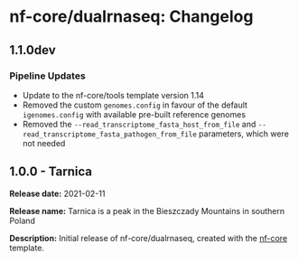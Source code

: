 # nf-core/dualrnaseq: Changelog

## 1.1.0dev

### Pipeline Updates

* Update to the nf-core/tools template version 1.14
* Removed the custom `genomes.config` in favour of the default `igenomes.config` with available pre-built reference genomes
* Removed the `--read_transcriptome_fasta_host_from_file` and `--read_transcriptome_fasta_pathogen_from_file` parameters, which were not needed

## 1.0.0 - Tarnica

**Release date:** 2021-02-11

**Release name:** Tarnica is a peak in the Bieszczady Mountains in southern Poland

**Description:** Initial release of nf-core/dualrnaseq, created with the [nf-core](https://nf-co.re/) template.
